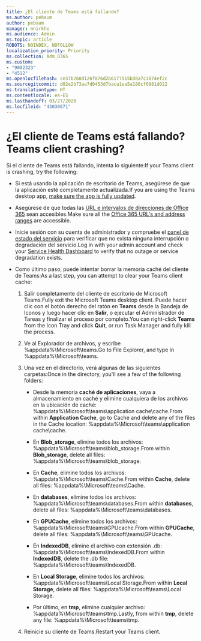 ```yaml
---
title: ¿El cliente de Teams está fallando?
ms.author: pebaum
author: pebaum
manager: mnirkhe
ms.audience: Admin
ms.topic: article
ROBOTS: NOINDEX, NOFOLLOW
localization_priority: Priority
ms.collection: Adm_O365
ms.custom:
- "9002323"
- "4512"
ms.openlocfilehash: ce37b260d126f876d2b6177515bd8a7c3874ef2c
ms.sourcegitcommit: d02e2b73aa7d0453d7baca1ea5a186cf6081d022
ms.translationtype: HT
ms.contentlocale: es-ES
ms.lasthandoff: 03/27/2020
ms.locfileid: "43030671"
---
```

# <a name="teams-client-crashing"></a><span data-ttu-id="15a5b-102">¿El cliente de Teams está fallando?</span><span class="sxs-lookup"><span data-stu-id="15a5b-102">Teams client crashing?</span></span>

<span data-ttu-id="15a5b-103">Si el cliente de Teams está fallando, intenta lo siguiente:</span><span class="sxs-lookup"><span data-stu-id="15a5b-103">If your Teams client is crashing, try the following:</span></span>

- <span data-ttu-id="15a5b-104">Si está usando la aplicación de escritorio de Teams, asegúrese de que la aplicación esté completamente actualizada.</span><span class="sxs-lookup"><span data-stu-id="15a5b-104">If you are using the Teams desktop app, [make sure the app is fully updated](https://support.office.com/article/Update-Microsoft-Teams-535a8e4b-45f0-4f6c-8b3d-91bca7a51db1).</span></span>

- <span data-ttu-id="15a5b-105">Asegúrese de que todas las [URL e intervalos de direcciones de Office 365](https://docs.microsoft.com/microsoftteams/connectivity-issues) sean accesibles.</span><span class="sxs-lookup"><span data-stu-id="15a5b-105">Make sure all the [Office 365 URL's and address ranges](https://docs.microsoft.com/microsoftteams/connectivity-issues) are accessible.</span></span>

- <span data-ttu-id="15a5b-106">Inicie sesión con su cuenta de administrador y compruebe el [panel de estado del servicio](https://docs.microsoft.com/office365/enterprise/view-service-health) para verificar que no exista ninguna interrupción o degradación del servicio.</span><span class="sxs-lookup"><span data-stu-id="15a5b-106">Log in with your admin account and check your [Service Health Dashboard](https://docs.microsoft.com/office365/enterprise/view-service-health) to verify that no outage or service degradation exists.</span></span>

 - <span data-ttu-id="15a5b-107">Como último paso, puede intentar borrar la memoria caché del cliente de Teams:</span><span class="sxs-lookup"><span data-stu-id="15a5b-107">As a last step, you can attempt to clear your Teams client cache:</span></span>

    1.  <span data-ttu-id="15a5b-108">Salir completamente del cliente de escritorio de Microsoft Teams.</span><span class="sxs-lookup"><span data-stu-id="15a5b-108">Fully exit the Microsoft Teams desktop client.</span></span> <span data-ttu-id="15a5b-109">Puede hacer clic con el botón derecho del ratón en **Teams** desde la Bandeja de Iconos y luego hacer clic en **Salir**, o ejecutar el Administrador de Tareas y finalizar el proceso por completo.</span><span class="sxs-lookup"><span data-stu-id="15a5b-109">You can right-click **Teams** from the Icon Tray and click **Quit**, or run Task Manager and fully kill the process.</span></span>

    2.  <span data-ttu-id="15a5b-110">Ve al Explorador de archivos, y escribe %appdata%\Microsoft\teams.</span><span class="sxs-lookup"><span data-stu-id="15a5b-110">Go to File Explorer, and type in %appdata%\Microsoft\teams.</span></span>

    3.  <span data-ttu-id="15a5b-111">Una vez en el directorio, verá algunas de las siguientes carpetas:</span><span class="sxs-lookup"><span data-stu-id="15a5b-111">Once in the directory, you'll see a few of the following folders:</span></span>

         - <span data-ttu-id="15a5b-112">Desde la memoria **caché de aplicaciones**, vaya a almacenamiento en caché y elimine cualquiera de los archivos en la ubicación de caché: %appdata%\Microsoft\teams\application cache\cache.</span><span class="sxs-lookup"><span data-stu-id="15a5b-112">From within **Application Cache**, go to Cache and delete any of the files in the Cache location:  %appdata%\Microsoft\teams\application cache\cache.</span></span>

        - <span data-ttu-id="15a5b-113">En **Blob_storage**, elimine todos los archivos: %appdata%\Microsoft\teams\blob_storage.</span><span class="sxs-lookup"><span data-stu-id="15a5b-113">From within **Blob_storage**, delete all files: %appdata%\Microsoft\teams\blob_storage.</span></span>

        - <span data-ttu-id="15a5b-114">En **Cache**, elimine todos los archivos: %appdata%\Microsoft\teams\Cache.</span><span class="sxs-lookup"><span data-stu-id="15a5b-114">From within **Cache**, delete all files: %appdata%\Microsoft\teams\Cache.</span></span>

        - <span data-ttu-id="15a5b-115">En **databases**, elimine todos los archivos: %appdata%\Microsoft\teams\databases.</span><span class="sxs-lookup"><span data-stu-id="15a5b-115">From within **databases**, delete all files: %appdata%\Microsoft\teams\databases.</span></span>

        - <span data-ttu-id="15a5b-116">En **GPUCache**, elimine todos los archivos: %appdata%\Microsoft\teams\GPUcache.</span><span class="sxs-lookup"><span data-stu-id="15a5b-116">From within **GPUCache**, delete all files: %appdata%\Microsoft\teams\GPUcache.</span></span>

        - <span data-ttu-id="15a5b-117">En **IndexedDB**, elimine el archivo con extensión .db: %appdata%\Microsoft\teams\IndexedDB.</span><span class="sxs-lookup"><span data-stu-id="15a5b-117">From within **IndexedDB**, delete the .db file: %appdata%\Microsoft\teams\IndexedDB.</span></span>

        - <span data-ttu-id="15a5b-118">En **Local Storage**, elimine todos los archivos: %appdata%\Microsoft\teams\Local Storage.</span><span class="sxs-lookup"><span data-stu-id="15a5b-118">From within **Local Storage**, delete all files: %appdata%\Microsoft\teams\Local Storage.</span></span>

        - <span data-ttu-id="15a5b-119">Por último, en **tmp**, elimine cualquier archivo: %appdata%\Microsoft\teams\tmp.</span><span class="sxs-lookup"><span data-stu-id="15a5b-119">Lastly, from within **tmp**, delete any file: %appdata%\Microsoft\teams\tmp.</span></span>

    4. <span data-ttu-id="15a5b-120">Reinicie su cliente de Teams.</span><span class="sxs-lookup"><span data-stu-id="15a5b-120">Restart your Teams client.</span></span>
